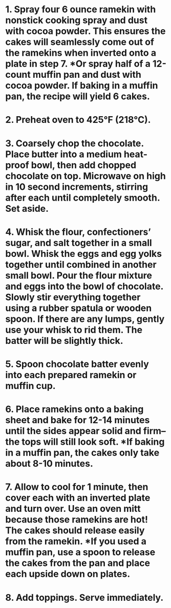 # 1. Spray four 6 ounce ramekin with nonstick cooking spray and dust with cocoa powder. This ensures the cakes will seamlessly come out of the ramekins when inverted onto a plate in step 7. *Or spray half of a 12-count muffin pan and dust with cocoa powder. If baking in a muffin pan, the recipe will yield 6 cakes.

# 2. Preheat oven to 425°F (218°C).

# 3. Coarsely chop the chocolate. Place butter into a medium heat-proof bowl, then add chopped chocolate on top. Microwave on high in 10 second increments, stirring after each until completely smooth. Set aside.

# 4. Whisk the flour, confectioners’ sugar, and salt together in a small bowl. Whisk the eggs and egg yolks together until combined in another small bowl. Pour the flour mixture and eggs into the bowl of chocolate. Slowly stir everything together using a rubber spatula or wooden spoon. If there are any lumps, gently use your whisk to rid them. The batter will be slightly thick.

# 5. Spoon chocolate batter evenly into each prepared ramekin or muffin cup.

# 6. Place ramekins onto a baking sheet and bake for 12-14 minutes until the sides appear solid and firm– the tops will still look soft. *If baking in a muffin pan, the cakes only take about 8-10 minutes.

# 7. Allow to cool for 1 minute, then cover each with an inverted plate and turn over. Use an oven mitt because those ramekins are hot! The cakes should release easily from the ramekin. *If you used a muffin pan, use a spoon to release the cakes from the pan and place each upside down on plates.

# 8. Add toppings. Serve immediately.